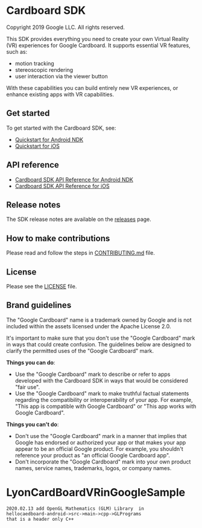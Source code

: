 Cardboard SDK
=============
Copyright 2019 Google LLC.  All rights reserved.

This SDK provides everything you need to create your own Virtual Reality (VR)
experiences for Google Cardboard. It supports essential VR features, such as:

 * motion tracking
 * stereoscopic rendering
 * user interaction via the viewer button

With these capabilities you can build entirely new VR experiences, or enhance
existing apps with VR capabilities.


## Get started

To get started with the Cardboard SDK, see:

* [Quickstart for Android NDK](//developers.google.com/cardboard/develop/c/quickstart)
* [Quickstart for iOS](//developers.google.com/cardboard/develop/ios/quickstart)


## API reference

* [Cardboard SDK API Reference for Android NDK](//developers.google.com/cardboard/reference/c)
* [Cardboard SDK API Reference for iOS](//developers.google.com/cardboard/reference/ios)


## Release notes

The SDK release notes are available on the
[releases](//github.com/googlevr/cardboard/releases) page.


## How to make contributions

Please read and follow the steps in [CONTRIBUTING.md](/CONTRIBUTING.md) file.


## License

Please see the [LICENSE](/LICENSE) file.


## Brand guidelines

The "Google Cardboard" name is a trademark owned by Google and is not included
within the assets licensed under the Apache License 2.0.

It's important to make sure that you don't use the "Google Cardboard" mark in
ways that could create confusion. The guidelines below are designed to clarify
the permitted uses of the "Google Cardboard" mark.

**Things you can do**:

* Use the "Google Cardboard" mark to describe or refer to apps developed with
  the Cardboard SDK in ways that would be considered "fair use".
* Use the "Google Cardboard" mark to make truthful factual statements regarding
  the compatibility or interoperability of your app. For example, "This app is
  compatible with Google Cardboard" or "This app works with Google Cardboard".

**Things you can't do**:

* Don't use the "Google Cardboard" mark in a manner that implies that Google has
  endorsed or authorized your app or that makes your app appear to be an
  official Google product. For example, you shouldn't reference your product as
  "an official Google Cardboard app".
* Don't incorporate the "Google Cardboard" mark into your own product names,
  service names, trademarks, logos, or company names.
# LyonCardBoardVRinGoogleSample
    2020.02.13 add OpenGL Mathematics (GLM) Library  in 
    hellocaedboard-android->src->main->cpp->GLPrograms
    that is a header only C++

